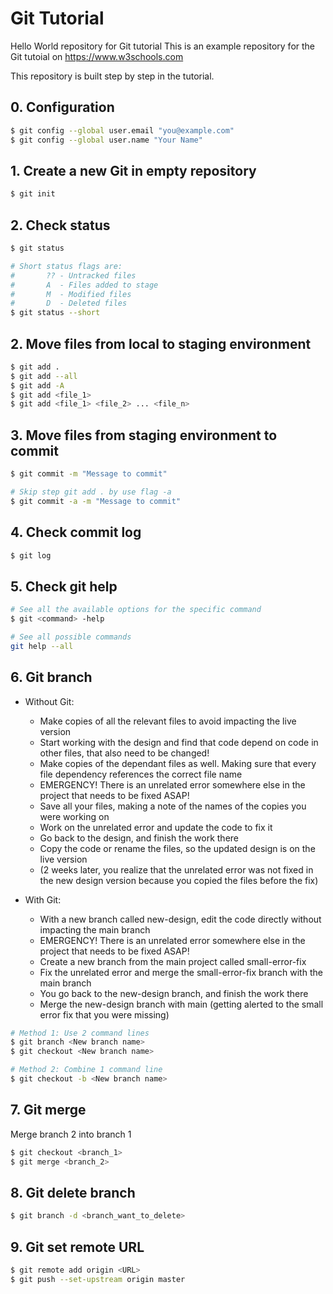 # Git Tutorial

Hello World repository for Git tutorial
This is an example repository for the Git tutoial on <https://www.w3schools.com>

This repository is built step by step in the tutorial.

## 0. Configuration

```bash
$ git config --global user.email "you@example.com"
$ git config --global user.name "Your Name"
```

## 1. Create a new Git in empty repository

```bash
$ git init
```

## 2. Check status

```bash
$ git status

# Short status flags are:
#       ?? - Untracked files
#       A  - Files added to stage
#       M  - Modified files
#       D  - Deleted files
$ git status --short
```

## 2. Move files from local to staging environment

```bash
$ git add .
$ git add --all
$ git add -A
$ git add <file_1> 
$ git add <file_1> <file_2> ... <file_n>
```

## 3. Move files from staging environment to commit

```bash
$ git commit -m "Message to commit"

# Skip step git add . by use flag -a
$ git commit -a -m "Message to commit"
```

## 4. Check commit log

```bash
$ git log
```

## 5. Check git help

```bash
# See all the available options for the specific command
$ git <command> -help

# See all possible commands
git help --all
```

## 6. Git branch

* Without Git:
    - Make copies of all the relevant files to avoid impacting the live version
    - Start working with the design and find that code depend on code in other files, that also need to be changed!
    - Make copies of the dependant files as well. Making sure that every file dependency references the correct file name
    - EMERGENCY! There is an unrelated error somewhere else in the project that needs to be fixed ASAP!
    - Save all your files, making a note of the names of the copies you were working on
    - Work on the unrelated error and update the code to fix it
    - Go back to the design, and finish the work there
    - Copy the code or rename the files, so the updated design is on the live version
    - (2 weeks later, you realize that the unrelated error was not fixed in the new design version because you copied the files before the fix)

* With Git:
    - With a new branch called new-design, edit the code directly without impacting the main branch
    - EMERGENCY! There is an unrelated error somewhere else in the project that needs to be fixed ASAP!
    - Create a new branch from the main project called small-error-fix
    - Fix the unrelated error and merge the small-error-fix branch with the main branch
    - You go back to the new-design branch, and finish the work there
    - Merge the new-design branch with main (getting alerted to the small error fix that you were missing)

```bash
# Method 1: Use 2 command lines
$ git branch <New branch name>
$ git checkout <New branch name>

# Method 2: Combine 1 command line
$ git checkout -b <New branch name>
```

## 7. Git merge
Merge branch 2 into branch 1

```bash
$ git checkout <branch_1>
$ git merge <branch_2>
```

## 8. Git delete branch

```bash
$ git branch -d <branch_want_to_delete>
```

## 9. Git set remote URL

```bash
$ git remote add origin <URL>
$ git push --set-upstream origin master
```